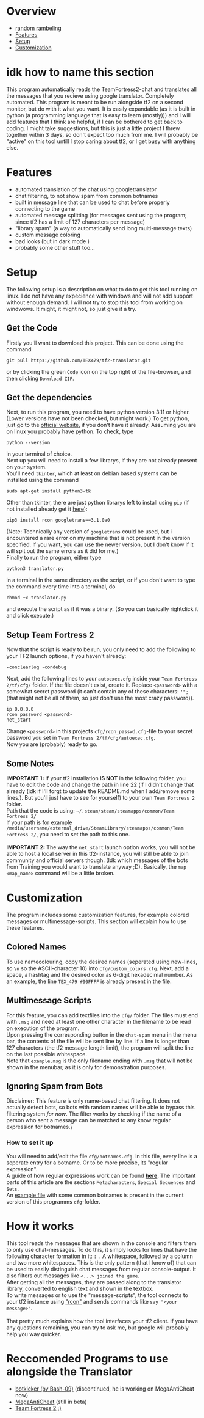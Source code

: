 # Overview
- [random rambeling](#idk-how-to-name-this-section)
- [Features](#features)
- [Setup](#setup)
- [Customization](#customization)

# idk how to name this section
This program automatically reads the TeamFortress2-chat and translates all the messages that you recieve using google translator. Completely automated. This program is meant to be run alongside tf2 on a second monitor, but do with it what you want. It is easily expandable (as it is built in python (a programming language that is easy to learn (mostly))) and I will add features that I think are helpful, if I can be bothered to get back to coding. I might take suggestions, but this is just a little project I threw together within 3 days, so don't expect too much from me. I will probably be "active" on this tool untill I stop caring about tf2, or I get busy with anything else.

# Features
- automated translation of the chat using googletranslator
- chat filtering, to not show spam from common botnames
- built in message line that can be used to chat before properly connecting to the game
- automated message splitting (for messages sent using the program; since tf2 has a limit of 127 characters per message)
- "library spam" (a way to automatically send long multi-message texts)
- custom message coloring
- bad looks (but in dark mode )
- probably some other stuff too...

# Setup
The following setup is a description on what to do to get this tool running on linux. I do not have any expecience with windows and will not add support without enough demand. I will not try to stop this tool from working on windwows. It might, it might not, so just give it a try.

## Get the Code
Firstly you'll want to download this project. This can be done using the command
```console
git pull https://github.com/TEX479/tf2-translator.git
```
or by clicking the green `Code` icon on the top right of the file-browser, and then clicking `Download ZIP`.

## Get the dependencies
Next, to run this program, you need to have python version 3.11 or higher. (Lower versions have not been checked, but might work.) To get python, just go to the [official website](https://www.python.org/), if you don't have it already. Assuming you are on linux you probably have python. To check, type
```console
python --version
```
in your terminal of choice.\
Next up you will need to install a few librarys, if they are not already present on your system.\
You'll need `tkinter`, which at least on debian based systems can be installed using the command
```console
sudo apt-get install python3-tk
```
Other than tkinter, there are just python librarys left to install using `pip` (if not installed already get it [here](https://pip.pypa.io/en/stable/installation/)):
```console
pip3 install rcon googletrans==3.1.0a0
```
(Note: Technically any version of `googletrans` could be used, but i encountered a rare error on my machine that is not present in the version specified. If you want, you can use the newer version, but I don't know if it will spit out the same errors as it did for me.)\
Finally to run the program, either type
```console
python3 translator.py
```
in a terminal in the same directory as the script, or if you don't want to type the command every time into a terminal, do
```console
chmod +x translator.py
```
and execute the script as if it was a binary. (So you can basically rightclick it and click execute.)

## Setup Team Fortress 2
Now that the script is ready to be run, you only need to add the following to your TF2 launch options, if you haven't already:
```
-conclearlog -condebug
```
Next, add the following lines to your `autoexec.cfg` inside your `Team Fortress 2/tf/cfg/` folder. If the file doesn't exist, create it. Replace `<password>` with a somewhat secret password (it can't contain any of these characters: `'";` (that might not be all of them, so just don't use the most crazy password)).
```
ip 0.0.0.0
rcon_password <password>
net_start
```
Change `<password>` in this projects `cfg/rcon_passwd.cfg`-file to your secret password you set in `Team Fortress 2/tf/cfg/autoexec.cfg`.
\
Now you are (probably) ready to go.

## Some Notes
**IMPORTANT 1:** If your tf2 installation **IS NOT** in the following folder, you have to edit the code and change the path in line 22 (if I didn't change that already (idk if I'll forgt to update the README.md when I add/remove some lines.). But you'll just have to see for yourself) to your own `Team Fortress 2` folder.\
Path that the code is using: `~/.steam/steam/steamapps/common/Team Fortress 2/`\
If your path is for example `/media/username/external_drive/SteamLibrary/steamapps/common/Team Fortress 2/`, you need to set the path to this one.\
\
**IMPORTANT 2:** The way the `net_start` launch option works, you will not be able to host a local server in this tf2-instance, you will still be able to join community and official servers though. (Idk which messages of the bots from Training you would want to translate anyway ;D). Basically, the `map <map_name>` command will be a little broken.

# Customization
The program includes some customization features, for example colored messages or multimessage-scripts. This section will explain how to use these features.

## Colored Names
To use namecolouring, copy the desired names (seperated using new-lines, so `\n` so the ASCII-character 10) into `cfg/custom_colors.cfg`. Next, add a space, a hashtag and the desired color as 6-digit hexadecimal number. As an example, the line `TEX_479 #00FFFF` is already present in the file.

## Multimessage Scripts
For this feature, you can add textfiles into the `cfg/` folder. The files must end with `.msg` and need at least one other character in the filename to be read on execution of the program.\
Upon pressing the corresponding button in the `chat-spam` menu in the menu bar, the contents of the file will be sent line by line. If a line is longer than 127 characters (the tf2 message length limit), the program will split the line on the last possible whitespace.\
Note that `example.msg` is the only filename ending with `.msg` that will not be shown in the menubar, as it is only for demonstration purposes.

## Ignoring Spam from Bots
Disclaimer: This feature is only name-based chat filtering. It does not actually detect bots, so bots with random names will be able to bypass this filtering system *for now*. The filter works by checking if the name of a person who sent a message can be matched to any know regular expression for botnames.\
### How to set it up
You will need to add/edit the file `cfg/botnames.cfg`. In this file, every line is a seperate entry for a botname. Or to be more precise, its "regular expression".\
A guide of how regular expressions work can be found [**here**](https://www.w3schools.com/python/python_regex.asp). The important parts of this article are the sections `Metacharacters`, `Special Sequences` and `Sets`.\
An [example file](cfg/botnames.cfg) with some common botnames is present in the current version of this programms `cfg`-folder.

# How it works
This tool reads the messages that are shown in the console and filters them to only use chat-messages. To do this, it simply looks for lines that have the following character formation in it: ` :  `. A whitespace, followed by a column and two more whitespaces. This is the only pattern (that I know of) that can be used to easily distinguish chat messages from regular console-output. It also filters out messages like `<...> joined the game`.\
After getting all the messages, they are passed along to the translator library, converted to english text and shown in the textbox.\
To write messages or to use the "message-scripts", the tool connects to your tf2 instance using ["rcon"](https://developer.valvesoftware.com/wiki/Source_RCON_Protocol) and sends commands like `say "<your message>"`.\
\
That pretty much explains how the tool interfaces your tf2 client. If you have any questions remaining, you can try to ask me, but google will probably help you way quicker.

# Reccomended Programs to use alongside the Translator
- [botkicker (by Bash-09)](https://github.com/Bash-09/tf2-bot-kicker-gui) (discontinued, he is working on MegaAntiCheat now)
- [MegaAntiCheat](https://github.com/MegaAntiCheat) (still in beta)
- [Team Fortress 2 ;)](https://store.steampowered.com/app/440/Team_Fortress_2/)